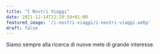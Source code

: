 ```yaml
---
title: "I Nostri Viaggi"
date: 2021-12-14T22:29:59+01:00
featured_image: '/i-nostri-viaggi/i-nostri-viaggi.webp'
draft: false
---
```


Siamo sempre alla ricerca di nuove mete di grande interesse.



